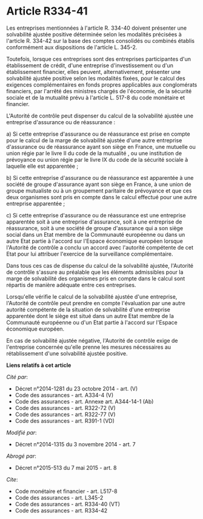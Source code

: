 # Article R334-41

Les entreprises mentionnées à l'article R. 334-40 doivent présenter une solvabilité ajustée positive déterminée selon les
modalités précisées à l'article R. 334-42 sur la base des comptes consolidés ou combinés établis conformément aux
dispositions de l'article L. 345-2. 

Toutefois, lorsque ces entreprises sont des entreprises participantes d'un établissement de crédit, d'une entreprise
d'investissement ou d'un établissement financier, elles peuvent, alternativement, présenter une solvabilité ajustée positive
selon les modalités fixées, pour le calcul des exigences complémentaires en fonds propres applicables aux conglomérats
financiers, par l'arrêté des ministres chargés de l'économie, de la sécurité sociale et de la mutualité prévu à l'article L.
517-8 du code monétaire et financier. 

L'Autorité de contrôle peut dispenser du calcul de la solvabilité ajustée une entreprise d'assurance ou de réassurance : 

a) Si cette entreprise d'assurance ou de réassurance est prise en compte pour le calcul de la marge de solvabilité ajustée
d'une autre entreprise d'assurance ou de réassurance ayant son siège en France, une mutuelle ou union régie par le livre II
du code de la mutualité , ou une institution de prévoyance ou union régie par le livre IX du code de la sécurité sociale  à
laquelle elle est apparentée ; 

b) Si cette entreprise d'assurance ou de réassurance est apparentée à une société de groupe d'assurance ayant son siège en
France, à une union de groupe mutualiste ou à un groupement paritaire de prévoyance et que ces deux organismes sont pris en
compte dans le calcul effectué pour une autre entreprise apparentée ; 

c) Si cette entreprise d'assurance ou de réassurance est une entreprise apparentée soit à une entreprise d'assurance, soit à
une entreprise de réassurance, soit à une société de groupe d'assurance qui a son siège social dans un Etat membre de la
Communauté européenne ou dans un autre Etat partie à l'accord sur l'Espace économique européen lorsque l'Autorité de contrôle
a conclu un accord avec l'autorité compétente de cet Etat pour lui attribuer l'exercice de la surveillance complémentaire. 

Dans tous ces cas de dispense du calcul de la solvabilité ajustée, l'Autorité de contrôle s'assure au préalable que les
éléments admissibles pour la marge de solvabilité des organismes pris en compte dans le calcul sont répartis de manière
adéquate entre ces entreprises. 

Lorsqu'elle vérifie le calcul de la solvabilité ajustée d'une entreprise, l'Autorité de contrôle peut prendre en compte
l'évaluation par une autre autorité compétente de la situation de solvabilité d'une entreprise apparentée dont le siège est
situé dans un autre Etat membre de la Communauté européenne ou d'un Etat partie à l'accord sur l'Espace économique européen. 

En cas de solvabilité ajustée négative, l'Autorité de contrôle exige de l'entreprise concernée qu'elle prenne les mesures
nécessaires au rétablissement d'une solvabilité ajustée positive.

**Liens relatifs à cet article**

_Cité par_:

  - Décret n°2014-1281 du 23 octobre 2014 - art. (V)
  - Code des assurances - art. A334-4 (V)
  - Code des assurances - art. Annexe art. A344-14-1 (Ab)
  - Code des assurances - art. R322-72 (V)
  - Code des assurances - art. R322-77 (V)
  - Code des assurances - art. R391-1 (VD)

_Modifié par_:

  - Décret n°2014-1315 du 3 novembre 2014 - art. 7

_Abrogé par_:

  - Décret n°2015-513 du 7 mai 2015 - art. 8

_Cite_:

  - Code monétaire et financier - art. L517-8
  - Code des assurances - art. L345-2
  - Code des assurances - art. R334-40 (VT)
  - Code des assurances - art. R334-42
